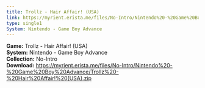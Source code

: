 ```yaml
---
title: Trollz - Hair Affair! (USA)
link: https://myrient.erista.me/files/No-Intro/Nintendo%20-%20Game%20Boy%20Advance/Trollz%20-%20Hair%20Affair!%20(USA).zip
type: single1
System: Nintendo - Game Boy Advance
---
```

<b>Game:</b> Trollz - Hair Affair! (USA)<br>
<b>System:</b> Nintendo - Game Boy Advance<br>
<b>Collection:</b> No-Intro<br>
<b>Download:</b> https://myrient.erista.me/files/No-Intro/Nintendo%20-%20Game%20Boy%20Advance/Trollz%20-%20Hair%20Affair!%20(USA).zip